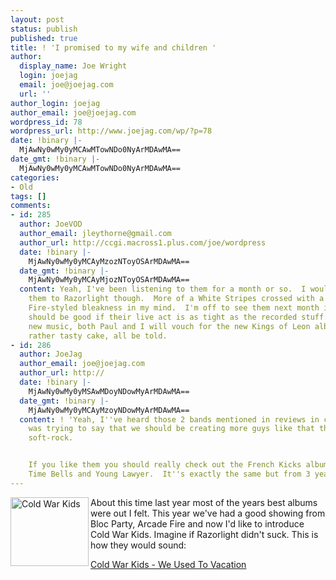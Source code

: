 ```yaml
---
layout: post
status: publish
published: true
title: ! 'I promised to my wife and children '
author:
  display_name: Joe Wright
  login: joejag
  email: joe@joejag.com
  url: ''
author_login: joejag
author_email: joe@joejag.com
wordpress_id: 78
wordpress_url: http://www.joejag.com/wp/?p=78
date: !binary |-
  MjAwNy0wMy0yMCAwMTowNDo0NyArMDAwMA==
date_gmt: !binary |-
  MjAwNy0wMy0yMCAwMTowNDo0NyArMDAwMA==
categories:
- Old
tags: []
comments:
- id: 285
  author: JoeVOD
  author_email: jleythorne@gmail.com
  author_url: http://ccgi.macross1.plus.com/joe/wordpress
  date: !binary |-
    MjAwNy0wMy0yMCAyMzozNToyOSArMDAwMA==
  date_gmt: !binary |-
    MjAwNy0wMy0yMCAyMjozNToyOSArMDAwMA==
  content: Yeah, I've been listening to them for a month or so.  I wouldn't compare
    them to Razorlight though.  More of a White Stripes crossed with a real Arcade
    Fire-styled bleakness in my mind.  I'm off to see them next month in Pompey, which
    should be good if their live act is as tight as the recorded stuff.  As for other
    new music, both Paul and I will vouch for the new Kings of Leon album, which is
    rather tasty cake, all be told.
- id: 286
  author: JoeJag
  author_email: joe@joejag.com
  author_url: http://
  date: !binary |-
    MjAwNy0wMy0yMSAwMDoyNDowMyArMDAwMA==
  date_gmt: !binary |-
    MjAwNy0wMy0yMCAyMzoyNDowMyArMDAwMA==
  content: ! 'Yeah, I''ve heard those 2 bands mentioned in reviews in comparison.  I
    was trying to say that we should be creating more guys like that then pointless
    soft-rock.


    If you like them you should really check out the French Kicks albums called One
    Time Bells and Young Lawyer.  It''s exactly the same but from 3 years ago.'
---
```

<p><img style="float: left; padding-right: 3px;" alt="Cold War Kids" height="110" width="125" src="http://www.mywiredempire.com/i/blog/coldwar.jpg"/>About this time last year most of the years best albums were out I felt.  This year we've had a good showing from Bloc Party, Arcade Fire and now I'd like to introduce Cold War Kids.  Imagine if Razorlight didn't suck.  This is how they would sound:</p>
<p><a href="http://www.youtube.com/watch?v=8rfDvpfC2bw">Cold War Kids - We Used To Vacation</a></p>
